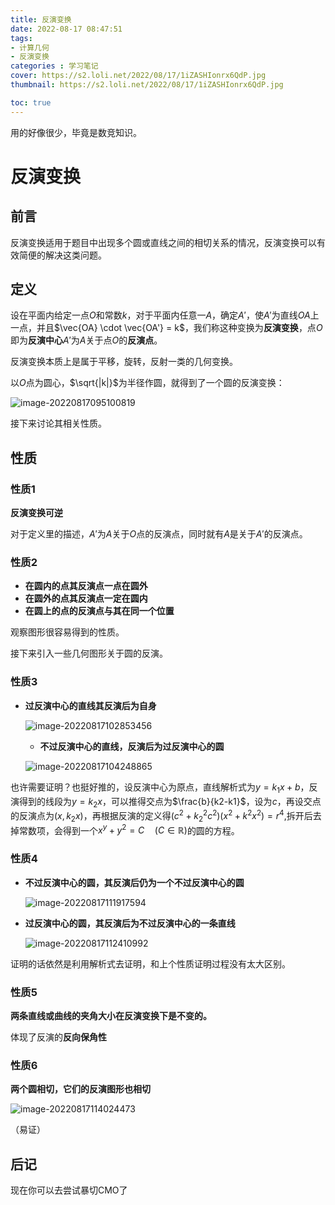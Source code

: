 ```yaml
---
title: 反演变换
date: 2022-08-17 08:47:51
tags: 
- 计算几何
- 反演变换
categories : 学习笔记
cover: https://s2.loli.net/2022/08/17/1iZASHIonrx6QdP.jpg
thumbnail: https://s2.loli.net/2022/08/17/1iZASHIonrx6QdP.jpg

toc: true
---
```



用的好像很少，毕竟是数竞知识。


<!-- more -->


# 反演变换

## 前言

反演变换适用于题目中出现多个圆或直线之间的相切关系的情况，反演变换可以有效简便的解决这类问题。

## 定义

设在平面内给定一点$O$和常数$k$，对于平面内任意一$A$，确定$A'$，使$A'$为直线$OA$上一点，并且$\vec{OA} \cdot \vec{OA'} = k$，我们称这种变换为**反演变换**，点$O$即为**反演中心**$A'$为$A$关于点$O$的**反演点**。

反演变换本质上是属于平移，旋转，反射一类的几何变换。

以$O$点为圆心，$\sqrt{|k|}$为半径作圆，就得到了一个圆的反演变换：

![image-20220817095100819](https://s2.loli.net/2022/08/17/KDwhTb5ozfrg91H.png)

接下来讨论其相关性质。

## 性质

### 性质1

**反演变换可逆**

对于定义里的描述，$A'$为$A$关于$O$点的反演点，同时就有$A$是关于$A'$的反演点。

### 性质2

- **在圆内的点其反演点一点在圆外**
- **在圆外的点其反演点一定在圆内**
- **在圆上的点的反演点与其在同一个位置**

观察图形很容易得到的性质。

接下来引入一些几何图形关于圆的反演。

### 性质3

- **过反演中心的直线其反演后为自身**

  ![image-20220817102853456](https://s2.loli.net/2022/08/17/65jXS1BUJuptRcI.png)

  - **不过反演中心的直线，反演后为过反演中心的圆**

  ![image-20220817104248865](https://s2.loli.net/2022/08/17/4wrZTaAcSYD69Qe.png)



也许需要证明？也挺好推的，设反演中心为原点，直线解析式为$y = k_1 x+b$，反演得到的线段为$y = k_2x$，可以推得交点为$\frac{b}{k2-k1}$，设为$c$，再设交点的反演点为$(x,k_2x)$，再根据反演的定义得$(c^2 + k_2^2 c^2)(x^2 + k^2x^2) = r^4$,拆开后去掉常数项，会得到一个$x^y + y^2 = C \quad (C\in \mathbb{R})$的圆的方程。

### 性质4

- **不过反演中心的圆，其反演后仍为一个不过反演中心的圆**

  ![image-20220817111917594](https://s2.loli.net/2022/08/17/Z3fK5M1BFdkaHVo.png)

- **过反演中心的圆，其反演后为不过反演中心的一条直线**

  ![image-20220817112410992](https://s2.loli.net/2022/08/17/ySwnrNLTCvQDqs2.png)

证明的话依然是利用解析式去证明，和上个性质证明过程没有太大区别。

### 性质5

**两条直线或曲线的夹角大小在反演变换下是不变的。**

体现了反演的**反向保角性**

### 性质6

**两个圆相切，它们的反演图形也相切**

![image-20220817114024473](https://s2.loli.net/2022/08/17/muXKDhk3tw15CyT.png)

（易证）

## 后记
现在你可以去尝试暴切CMO了 
